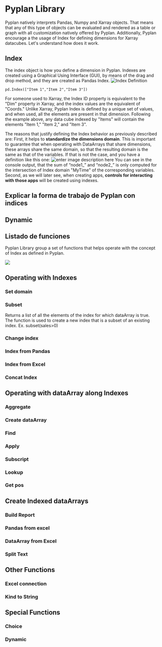 
# Pyplan Library
Pyplan natively interprets Pandas, Numpy and Xarray objects. That means that any of this type of objects can be evaluated and rendered as a table or graph with all customization natively offered by Pyplan.
Additionally, Pyplan encourage a the usage of Index for defining dimensions for Xarray datacubes. Let's understand how does it work.

## **Index**
The index object is how you define a dimension in Pyplan. Indexes are created using a Graphical Using Interface (GUI), by means of the drag and drop method, and they are created as Pandas Index.
![Index Definition](http://img.pyplan.org/Pyplan_library_index.png)

    pd.Index(["Item 1","Item 2","Item 3"])


For someone used to Xarray, the Index ID property is equivalent to the "Dim" property in Xarray, and the index values are the equivalent of "Coords." Unlike Xarray, Pyplan Index is defined by a unique set of values, and when used, all the elements are present in that dimension. Following the example above, any data cube indexed by "Items" will contain the elements "Item 1," "Item 2," and "Item 3".

The reasons that justify defining the Index behavior as previously described are: First, it helps to  **standardize the dimensions domain**. This is important to guarantee that when operating with DataArrays that share dimensions, these arrays share the same domain, so that the resulting domain is the same as that of the variables. If that is not the case, and you have a definition like this one:
![enter image description here](http://img.pyplan.org/Quick_start_node_domain.png)
You can see in the console output, that the sum of “node1_” and “node2_” is only computed for the intersection of Index domain "MyTime" of the corresponding variables.
Second, as we will later see, when creating apps,  **controls for interacting with those apps** will be created using indexes.



## Explicar la forma de trabajo de Pyplan con indices
## Dynamic
## Listado de funciones


Pyplan Library group a set of functions that helps operate with the concept of Index as defined in Pyplan.



![](http://img.pyplan.org/pyplan_library_list_of_functions.png)

## Operating with Indexes
### Set domain
### Subset
Returns a list of all the elements of the index for which dataArray is true. The function is used to create a new index that is a subset of an existing index.
        Ex. subset(sales>0)
 
### Change index
### Index from Pandas
### Index from Excel
### Concat Index

## Operating with dataArray along Indexes
### Aggregate
### Create dataArray
### Find
### Apply
### Subscript
### Lookup
### Get pos

## Create Indexed dataArrays
### Build Report
### Pandas from excel
### DataArray from Excel
### Split Text

## Other Functions
### Excel connection
### Kind to String

## Special Functions
### Choice
### Dynamic



<!--stackedit_data:
eyJoaXN0b3J5IjpbMTUwNDA4MTEyOSwtMTExNzU2NzAxNywtMT
g0MzQ5ODE3Nl19
-->
